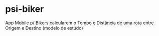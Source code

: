 # psi-biker
App Mobile p/ Bikers calcularem o Tempo e Distância de uma rota entre Origem e Destino (modelo de estudo) 
